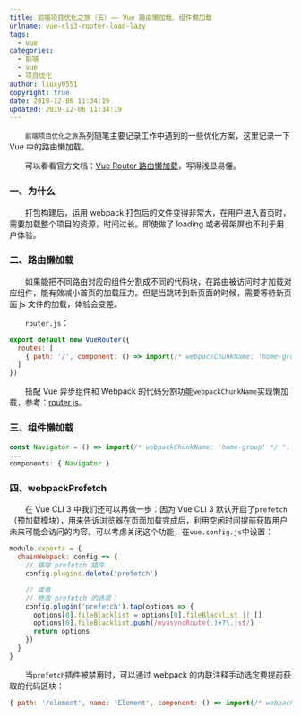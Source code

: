 ```yaml
---
title: 前端项目优化之旅（五）—— Vue 路由懒加载、组件懒加载
urlname: vue-cli3-router-load-lazy
tags:
  - vue
categories:
  - 前端
  - vue
  - 项目优化
author: liuxy0551
copyright: true
date: 2019-12-06 11:34:19
updated: 2019-12-06 11:34:19
---
```


&emsp;&emsp;`前端项目优化之旅`系列随笔主要记录工作中遇到的一些优化方案，这里记录一下 Vue 中的路由懒加载。

<!--more-->


&emsp;&emsp;可以看看官方文档：<a href="https://router.vuejs.org/zh/guide/advanced/lazy-loading.html" target="_black">Vue Router 路由懒加载</a>，写得浅显易懂。

### 一、为什么

&emsp;&emsp;打包构建后，运用 webpack 打包后的文件变得非常大，在用户进入首页时，需要加载整个项目的资源，时间过长。即使做了 loading 或者骨架屏也不利于用户体验。


### 二、路由懒加载

&emsp;&emsp;如果能把不同路由对应的组件分割成不同的代码块，在路由被访问时才加载对应组件，能有效减小首页的加载压力。但是当跳转到新页面的时候，需要等待新页面 js 文件的加载，体验会变差。

&emsp;&emsp;`router.js`：

``` javascript
export default new VueRouter({
  routes: [
    { path: '/', component: () => import(/* webpackChunkName: 'home-group' */ '../views/home') }
  ]
})
```

&emsp;&emsp;搭配 Vue 异步组件和 Webpack 的代码分割功能`webpackChunkName`实现懒加载，参考：<a href="https://github.com/liuxy0551/my-vue/blob/master/src/router.js" target="_black">router.js</a>。

### 三、组件懒加载

``` javascript
const Navigator = () => import(/* webpackChunkName: 'home-group' */ '../components/Navigator')
...
components: { Navigator }
```


### 四、webpackPrefetch

&emsp;&emsp;在 Vue CLI 3 中我们还可以再做一步：因为 Vue CLI 3 默认开启了`prefetch`（预加载模块），用来告诉浏览器在页面加载完成后，利用空闲时间提前获取用户未来可能会访问的内容。可以考虑关闭这个功能，在`vue.config.js`中设置：

``` javascript
module.exports = {
  chainWebpack: config => {
    // 移除 prefetch 插件
    config.plugins.delete('prefetch')

    // 或者
    // 修改 prefetch 的选项：
    config.plugin('prefetch').tap(options => {
      options[0].fileBlacklist = options[0].fileBlacklist || []
      options[0].fileBlacklist.push(/myasyncRoute(.)+?\.js$/)
      return options
    })
  }
}
```

&emsp;&emsp;当`prefetch`插件被禁用时，可以通过 webpack 的内联注释手动选定要提前获取的代码区块：

``` javascript
{ path: '/element', name: 'Element', component: () => import(/* webpackPrefetch: true */ '../src/pages/element') }
```
